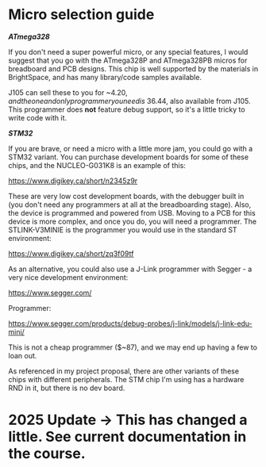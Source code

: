 # Micro selection guide

***ATmega328***

If you don't need a super powerful micro, or any special features, I would suggest that you go with the ATmega328P and ATmega328PB micros for breadboard and PCB designs. This chip is well supported by the materials in BrightSpace, and has many library/code samples available.

J105 can sell these to you for ~$4.20, and the one and only programmer you need is ~$36.44, also available from J105. This programmer does **not** feature debug support, so it's a little tricky to write code with it.

***STM32***

If you are brave, or need a micro with a little more jam, you could go with a STM32 variant. You can purchase development boards for some of these chips, and the NUCLEO-G031K8 is an example of this:

https://www.digikey.ca/short/n2345z9r

These are very low cost development boards, with the debugger built in (you don't need any programmers at all at the breadboarding stage). Also, the device is programmed and powered from USB. Moving to a PCB for this device is more complex, and once you do, you will need a programmer. The STLINK-V3MINIE is the programmer you would use in the standard ST environment:

https://www.digikey.ca/short/zq3f09tf

As an alternative, you could also use a J-Link programmer with Segger - a very nice development environment:

https://www.segger.com/

Programmer:

https://www.segger.com/products/debug-probes/j-link/models/j-link-edu-mini/

This is not a cheap programmer ($~87), and we may end up having a few to loan out.

As referenced in my project proposal, there are other variants of these chips with different peripherals. The STM chip I'm using has a hardware RND in it, but there is no dev board.

# 2025 Update -> This has changed a little. See current documentation in the course.

